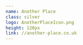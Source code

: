 ```yaml
---
name: Another Place
class: silver
logo: AnotherPlaceIcon.png
height: 120px
link: //another-place.co.uk
---
```

